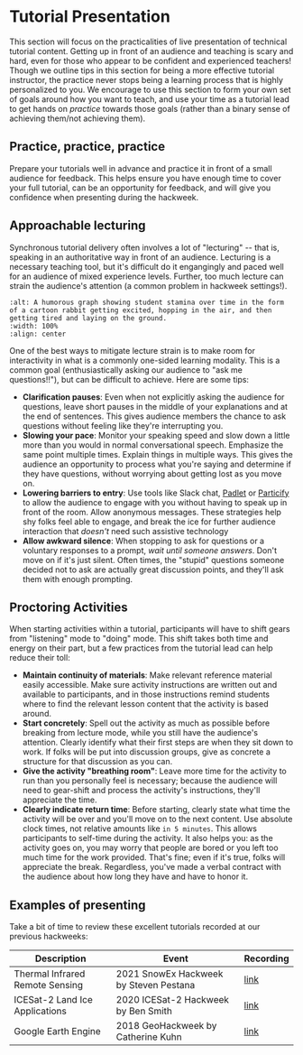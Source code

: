 # Tutorial Presentation

This section will focus on the practicalities of live presentation of technical tutorial content. Getting up in front of an audience and teaching is scary and hard, even for those who appear to be confident and experienced teachers! Though we outline tips in this section for being a more effective tutorial instructor, the practice never stops being a learning process that is highly personalized to you. We encourage to use this section to form your own set of goals around how you want to teach, and use your time as a tutorial lead to get hands on _practice_ towards those goals (rather than a binary sense of achieving them/not achieving them).

## Practice, practice, practice

Prepare your tutorials well in advance and practice it in front of a small audience for feedback. This helps ensure you have enough time to cover your full tutorial, can be an opportunity for feedback, and will give you confidence when presenting during the hackweek.

## Approachable lecturing

Synchronous tutorial delivery often involves a lot of "lecturing" -- that is, speaking in an authoritative way in front of an audience. Lecturing is a necessary teaching tool, but it's difficult do it engangingly and paced well for an audience of mixed experience levels. Further, too much lecture can strain the audience's attention (a common problem in hackweek settings!).

```{image} ../../images/tutorials-stamina.png
:alt: A humorous graph showing student stamina over time in the form of a cartoon rabbit getting excited, hopping in the air, and then getting tired and laying on the ground.
:width: 100%
:align: center
```

One of the best ways to mitigate lecture strain is to make room for interactivity in what is a commonly one-sided learning modality. This is a common goal (enthusiastically asking our audience to "ask me questions!!"), but can be difficult to achieve. Here are some tips:
- **Clarification pauses**: Even when not explicitly asking the audience for questions, leave short pauses in the middle of your explanations and at the end of sentences.  This gives audience members the chance to ask questions without feeling like they're interrupting you.
- **Slowing your pace**: Monitor your speaking speed and slow down a little more than you would in normal conversational speech. Emphasize the same point multiple times. Explain things in multiple ways. This gives the audience an opportunity to process what you're saying and determine if they have questions, without worrying about getting lost as you move on.
- **Lowering barriers to entry**: Use tools like Slack chat, [Padlet](https://padlet.com/) or [Particify](https://particify.de) to allow the audience to engage with you without having to speak up in front of the room. Allow anonymous messages. These strategies help shy folks feel able to engage, and break the ice for further audience interaction that _doesn't_ need such assistive technology
- **Allow awkward silence**: When stopping to ask for questions or a voluntary responses to a prompt, _wait until someone answers_. Don't move on if it's just silent. Often times, the "stupid" questions someone decided not to ask are actually great discussion points, and they'll ask them with enough prompting.

## Proctoring Activities

When starting activities within a tutorial, participants will have to shift gears from "listening" mode to "doing" mode. This shift takes both time and energy on their part, but a few practices from the tutorial lead can help reduce their toll:

- **Maintain continuity of materials**: Make relevant reference material easily accessible. Make sure activity instructions are written out and available to participants, and in those instructions remind students where to find the relevant lesson content that the activity is based around.
- **Start concretely**: Spell out the activity as much as possible before breaking from lecture mode, while you still have the audience's attention. Clearly identify what their first steps are when they sit down to work. If folks will be put into discussion groups, give as concrete a structure for that discussion as you can.
- **Give the activity "breathing room"**: Leave more time for the activity to run than you personally feel is necessary; because the audience will need to gear-shift and process the activity's instructions, they'll appreciate the time.
- **Clearly indicate return time**: Before starting, clearly state what time the activity will be over and you'll move on to the next content. Use absolute clock times, not relative amounts like `in 5 minutes`. This allows participants to self-time during the activity. It also helps you: as the activity goes on, you may worry that people are bored or you left too much time for the work provided. That's fine; even if it's true, folks will appreciate the break. Regardless, you've made a verbal contract with the audience about how long they have and have to honor it.

## Examples of presenting
Take a bit of time to review these excellent tutorials recorded at our previous hackweeks:

| Description | Event | Recording |
| - | - | - |
| Thermal Infrared Remote Sensing | 2021 SnowEx Hackweek by Steven Pestana | [link](https://www.youtube.com/watch?v=dkI0pVYclt0) |
| ICESat-2 Land Ice Applications | 2020 ICESat-2 Hackweek by Ben Smith | [link](https://www.youtube.com/watch?v=qtkVd2xc-U8) |
| Google Earth Engine | 2018 GeoHackweek by Catherine Kuhn | [link](https://www.youtube.com/watch?v=VMJ1ZO48cwU) |
